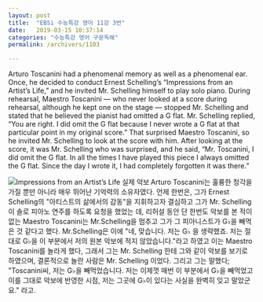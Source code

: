```yaml
---
layout: post
title:  "EBSi 수능특강 영어 11강 3번"
date:   2019-03-15 10:37:14
categories: "수능특강 영어 구문독해"
permalink: /archivers/1103

---
```


Arturo Toscanini had a phenomenal memory as well as a phenomenal ear. Once, he decided to conduct Ernest Schelling’s “Impressions from an Artist’s Life,” and he invited Mr. Schelling himself to play solo piano. During rehearsal, Maestro Toscanini — who never looked at a score during rehearsal, although he kept one on the stage — stopped Mr. Schelling and stated that he believed the pianist had omitted a G flat. Mr. Schelling replied, “You are right. I did omit the G flat because I never wrote a G flat at that particular point in my original score.” That surprised Maestro Toscanini, so he invited Mr. Schelling to look at the score with him. After looking at the score, it was Mr. Schelling who was surprised, and he said, “Mr. Toscanini, I did omit the G flat. In all the times I have played this piece I always omitted the G flat. Since the day I wrote it, I had completely forgotten it was there.” 

<!--more-->



<p><img src="https://archives.nyphil.org/index.php/jp2/%7CMP%7C4%7C4021-106%7CMP_4021-106_001.jp2/portrait/242" align=left title="Impressions from an Artist’s Life 실제 악보"/>Arturo Toscanini는 훌륭한 청각을 가질 뿐만 아니라 매우 뛰어난 기억력의 소유자였다. 언제 한번은, 그가 Ernest Schelling의 "아티스트의 삶에서의 감동"을 지휘하고자 결심하고 그가 Mr. Schelling 이 솔로 피아노 연주를 하도록 요청을 했었는 데, 리허설 동안 단 한번도 악보를 본 적이 없는 Maestro Toscanini는 Mr.Schelling을 멈추고 그가 그 피아니스트가 G♭을 빼먹은 것 같다고 했다. Mr.Schelling은 이에 "네, 맞습니다. 저는 G♭ 을 생략했죠. 저는 절대로 G♭을 이 부분에서 저의 원본 악보에 적지 않았습니다."라고 하였고 이는 Maestro Toscanini를 놀라게 했다, 그래서 그는 Mr. Schelling 한테 그와 같이 악보를 보기로 하였으며, 결론적으로 놀란 사람은 Mr. Schelling 이었다. 그리고 그는 말했다; "Toscanini씨, 저는 G♭을 빼먹었습니다. 저는 이제껏 매번 이 부분에서 G♭을 빼먹었고 이를 그대로 악보에 반영한 시점, 저는 그곳에 G♭이 있다는 사실을 완벽히 잊고 말았군요."    라고.</div></p>

